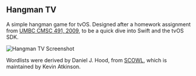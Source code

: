Hangman TV
----------
A simple hangman game for tvOS. Designed after a homework assignment from
[UMBC CMSC 491, 2009](https://cs491f09.wordpress.com/2009/10/14/assignment-5/), 
to be a quick dive into Swift and the tvOS SDK.

![Hangman TV Screenshot](assets/ss1.png)

Wordlists were derived by Daniel J. Hood, from
[SCOWL](http://wordlist.aspell.net), which is maintained by Kevin Atkinson.

